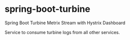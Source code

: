 # spring-boot-turbine
Spring Boot Turbine Metrix Stream with Hystrix Dashboard

Service to consume turbine logs from all other services.
